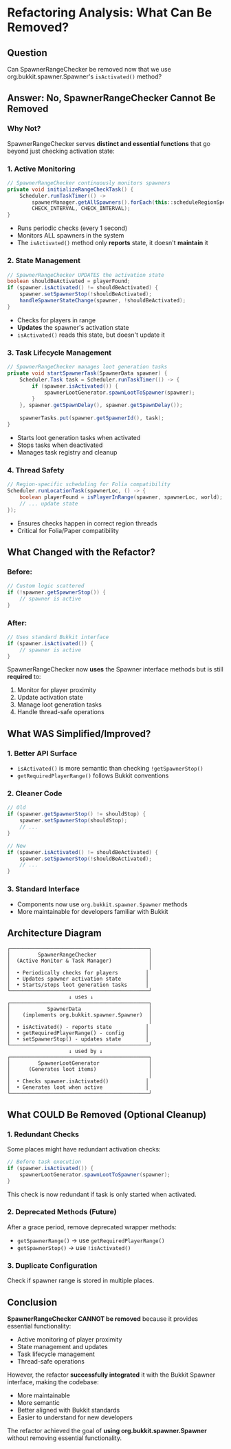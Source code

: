 # Refactoring Analysis: What Can Be Removed?

## Question
Can SpawnerRangeChecker be removed now that we use org.bukkit.spawner.Spawner's `isActivated()` method?

## Answer: No, SpawnerRangeChecker Cannot Be Removed

### Why Not?

SpawnerRangeChecker serves **distinct and essential functions** that go beyond just checking activation state:

### 1. **Active Monitoring**
```java
// SpawnerRangeChecker continuously monitors spawners
private void initializeRangeCheckTask() {
    Scheduler.runTaskTimer(() ->
        spawnerManager.getAllSpawners().forEach(this::scheduleRegionSpecificCheck),
        CHECK_INTERVAL, CHECK_INTERVAL);
}
```
- Runs periodic checks (every 1 second)
- Monitors ALL spawners in the system
- The `isActivated()` method only **reports** state, it doesn't **maintain** it

### 2. **State Management**
```java
// SpawnerRangeChecker UPDATES the activation state
boolean shouldBeActivated = playerFound;
if (spawner.isActivated() != shouldBeActivated) {
    spawner.setSpawnerStop(!shouldBeActivated);
    handleSpawnerStateChange(spawner, !shouldBeActivated);
}
```
- Checks for players in range
- **Updates** the spawner's activation state
- `isActivated()` reads this state, but doesn't update it

### 3. **Task Lifecycle Management**
```java
// SpawnerRangeChecker manages loot generation tasks
private void startSpawnerTask(SpawnerData spawner) {
    Scheduler.Task task = Scheduler.runTaskTimer(() -> {
        if (spawner.isActivated()) {
            spawnerLootGenerator.spawnLootToSpawner(spawner);
        }
    }, spawner.getSpawnDelay(), spawner.getSpawnDelay());
    
    spawnerTasks.put(spawner.getSpawnerId(), task);
}
```
- Starts loot generation tasks when activated
- Stops tasks when deactivated
- Manages task registry and cleanup

### 4. **Thread Safety**
```java
// Region-specific scheduling for Folia compatibility
Scheduler.runLocationTask(spawnerLoc, () -> {
    boolean playerFound = isPlayerInRange(spawner, spawnerLoc, world);
    // ... update state
});
```
- Ensures checks happen in correct region threads
- Critical for Folia/Paper compatibility

## What Changed with the Refactor?

### Before:
```java
// Custom logic scattered
if (!spawner.getSpawnerStop()) {
    // spawner is active
}
```

### After:
```java
// Uses standard Bukkit interface
if (spawner.isActivated()) {
    // spawner is active
}
```

SpawnerRangeChecker now **uses** the Spawner interface methods but is still **required** to:
1. Monitor for player proximity
2. Update activation state
3. Manage loot generation tasks
4. Handle thread-safe operations

## What WAS Simplified/Improved?

### 1. Better API Surface
- `isActivated()` is more semantic than checking `!getSpawnerStop()`
- `getRequiredPlayerRange()` follows Bukkit conventions

### 2. Cleaner Code
```java
// Old
if (spawner.getSpawnerStop() != shouldStop) {
    spawner.setSpawnerStop(shouldStop);
    // ...
}

// New
if (spawner.isActivated() != shouldBeActivated) {
    spawner.setSpawnerStop(!shouldBeActivated);
    // ...
}
```

### 3. Standard Interface
- Components now use `org.bukkit.spawner.Spawner` methods
- More maintainable for developers familiar with Bukkit

## Architecture Diagram

```
┌─────────────────────────────────────────────┐
│         SpawnerRangeChecker                 │
│  (Active Monitor & Task Manager)            │
│                                             │
│  • Periodically checks for players         │
│  • Updates spawner activation state        │
│  • Starts/stops loot generation tasks      │
└─────────────────────────────────────────────┘
                    ↓ uses ↓
┌─────────────────────────────────────────────┐
│            SpawnerData                      │
│    (implements org.bukkit.spawner.Spawner)  │
│                                             │
│  • isActivated() - reports state           │
│  • getRequiredPlayerRange() - config       │
│  • setSpawnerStop() - updates state        │
└─────────────────────────────────────────────┘
                    ↓ used by ↓
┌─────────────────────────────────────────────┐
│         SpawnerLootGenerator                │
│      (Generates loot items)                 │
│                                             │
│  • Checks spawner.isActivated()            │
│  • Generates loot when active              │
└─────────────────────────────────────────────┘
```

## What COULD Be Removed (Optional Cleanup)

### 1. Redundant Checks
Some places might have redundant activation checks:
```java
// Before task execution
if (spawner.isActivated()) {
    spawnerLootGenerator.spawnLootToSpawner(spawner);
}
```
This check is now redundant if task is only started when activated.

### 2. Deprecated Methods (Future)
After a grace period, remove deprecated wrapper methods:
- `getSpawnerRange()` → use `getRequiredPlayerRange()`
- `getSpawnerStop()` → use `!isActivated()`

### 3. Duplicate Configuration
Check if spawner range is stored in multiple places.

## Conclusion

**SpawnerRangeChecker CANNOT be removed** because it provides essential functionality:
- Active monitoring of player proximity
- State management and updates
- Task lifecycle management
- Thread-safe operations

However, the refactor **successfully integrated** it with the Bukkit Spawner interface, making the codebase:
- More maintainable
- More semantic
- Better aligned with Bukkit standards
- Easier to understand for new developers

The refactor achieved the goal of **using org.bukkit.spawner.Spawner** without removing essential functionality.
